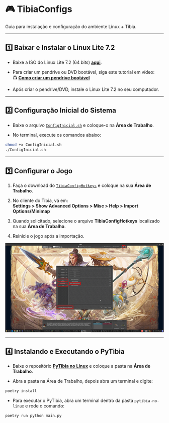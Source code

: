 
# 🎮 TibiaConfigs

Guia para instalação e configuração do ambiente Linux + Tibia.

---

## :one: **Baixar e Instalar o Linux Lite 7.2**

- Baixe a ISO do Linux Lite 7.2 (64 bits) [**aqui**](https://mirror.accum.se/mirror/linuxliteos.com/isos/7.2/linux-lite-7.2-64bit.iso).

- Para criar um pendrive ou DVD bootável, siga este tutorial em vídeo:  
  :tv: [**Como criar um pendrive bootável**](https://www.youtube.com/watch?v=gXorVu1_B2A)

- Após criar o pendrive/DVD, instale o Linux Lite 7.2 no seu computador.

---

## :two: **Configuração Inicial do Sistema**

- Baixe o arquivo [`ConfigInicial.sh`](https://raw.githubusercontent.com/fluiz-vitor/tibiaconfigs/main/ConfigInicial.sh) e coloque-o na **Área de Trabalho**.

- No terminal, execute os comandos abaixo:

```bash
chmod +x ConfigInicial.sh
./ConfigInicial.sh
```

---

## :three: **Configurar o Jogo**

1. Faça o download do [`TibiaConfigHotkeys`](https://raw.githubusercontent.com/fluiz-vitor/tibiaconfigs/main/TibiaConfigHotkeys) e coloque na sua **Área de Trabalho**.
   
2. No cliente do Tibia, vá em:  
   **Settings > Show Advanced Options > Misc > Help > Import Options/Minimap**

3. Quando solicitado, selecione o arquivo **TibiaConfigHotkeys** localizado na sua **Área de Trabalho**.

4. Reinicie o jogo após a importação.

![Importando configurações do Tibia](images/img.png)

---

## :four: **Instalando e Executando o PyTibia**

- Baixe o repositório [**PyTibia no Linux**](https://github.com/lucasmonstrox/pytibia-no-linux) e coloque a pasta na **Área de Trabalho**.

- Abra a pasta na Área de Trabalho, depois abra um terminal e digite:

```bash
poetry install
```

- Para executar o PyTibia, abra um terminal dentro da pasta `pytibia-no-linux` e rode o comando:

```bash
poetry run python main.py
```

